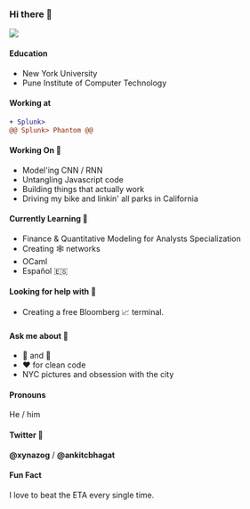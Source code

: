 ### Hi there 👋

<!--
**xynazog/xynazog** is a ✨ _special_ ✨ repository because its `README.md` (this file) appears on your GitHub profile.
Here are some ideas to get you started:
- 🔭 I’m currently working on ...
- 🌱 I’m currently learning ...
- 👯 I’m looking to collaborate on ...
- 🤔 I’m looking for help with ...
- 💬 Ask me about ...
- 📫 How to reach me: ...
- 😄 Pronouns: ...
- ⚡ Fun fact: ...
-->
![](https://media.giphy.com/media/DeOa0SqsDH5sc/giphy.gif)

#### Education
- New York University
- Pune Institute of Computer Technology

#### Working at
```diff
+ Splunk>
@@ Splunk> Phantom @@
```

#### Working On 🔭
- Model'ing CNN / RNN
- Untangling Javascript code
- Building things that actually work
- Driving my bike and linkin' all parks in California

#### Currently Learning 🤯
- Finance & Quantitative Modeling for Analysts Specialization
- Creating 🕸 networks 
- OCaml
- Español 🇪🇸

#### Looking for help with 🤔
- Creating a free Bloomberg 📈 terminal.

#### Ask me about 💬
- 🍕 and 🎵
- ❤️ for clean code
- NYC pictures and obsession with the city

#### Pronouns
He / him

#### Twitter 🦜
**@xynazog** / **@ankitcbhagat**

#### Fun Fact
I love to beat the ETA every single time.

